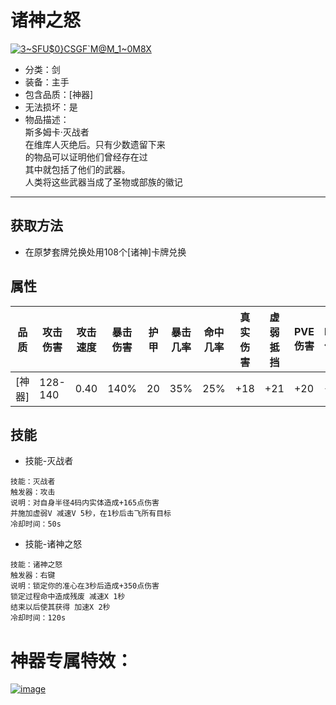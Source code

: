 # 诸神之怒
<a href="https://imgbb.com/"><img src="https://i.ibb.co/pZv64LC/3-SFU-0-CSGF-M-M-1-0-M8-X.png" alt="3~SFU$0}CSGF`M@M_1~0M8X" border="0"></a>
* 分类：剑
* 装备：主手
* 包含品质：[神器]
* 无法损坏：是
* 物品描述：<br/>斯多姆卡·灭战者<br/>在维库人灭绝后。只有少数遗留下来<br/>的物品可以证明他们曾经存在过<br/>其中就包括了他们的武器。<br/>人类将这些武器当成了圣物或部族的徽记
---
## 获取方法
* 在原梦套牌兑换处用108个[诸神]卡牌兑换
## 属性
|品质|攻击伤害|攻击速度|暴击伤害|护甲|暴击几率|命中几率|真实伤害|虚弱抵挡|PVE伤害|PVP伤害|
|----|----|----|----|----|----|----|----|----|----|----|
|[神器]|128-140|0.40|140%|20|35%|25%|+18|+21|+20|+40|
## 技能
* 技能-灭战者
```
技能：灭战者
触发器：攻击
说明：对自身半径4码内实体造成+165点伤害
并施加虚弱V 减速V 5秒，在1秒后击飞所有目标
冷却时间：50s
```
* 技能-诸神之怒
```
技能：诸神之怒
触发器：右键
说明：锁定你的准心在3秒后造成+350点伤害
锁定过程命中造成残废 减速X 1秒
结束以后使其获得 加速X 2秒
冷却时间：120s
```
# 神器专属特效：
<a href="https://ibb.co/JjgpV0V"><img src="https://i.ibb.co/JjgpV0V/image.png" alt="image" border="0"></a>
